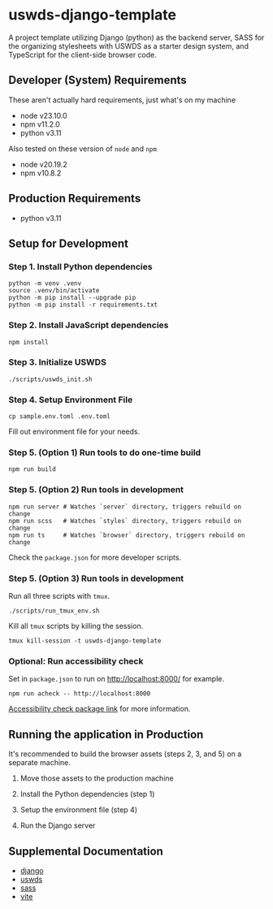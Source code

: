 # uswds-django-template

A project template utilizing Django (python) as the backend server, SASS for the organizing stylesheets with USWDS as a starter design system, and TypeScript for the client-side browser code.

## Developer (System) Requirements

These aren't actually hard requirements, just what's on my machine

- node v23.10.0
- npm v11.2.0
- python v3.11

Also tested on these version of `node` and `npm`

- node v20.19.2
- npm v10.8.2

## Production Requirements

- python v3.11

## Setup for Development

### Step 1. Install Python dependencies

```shell
python -m venv .venv
source .venv/bin/activate
python -m pip install --upgrade pip
python -m pip install -r requirements.txt
```

### Step 2. Install JavaScript dependencies

```shell
npm install
```

### Step 3. Initialize USWDS

```shell
./scripts/uswds_init.sh
```

### Step 4. Setup Environment File

```shell
cp sample.env.toml .env.toml
```

Fill out environment file for your needs.

### Step 5. (Option 1) Run tools to do one-time build

```shell
npm run build
```

### Step 5. (Option 2) Run tools in development

```shell
npm run server # Watches `server` directory, triggers rebuild on change
npm run scss   # Watches `styles` directory, triggers rebuild on change
npm run ts     # Watches `browser` directory, triggers rebuild on change
```

Check the `package.json` for more developer scripts.

### Step 5. (Option 3) Run tools in development

Run all three scripts with `tmux`.

```shell
./scripts/run_tmux_env.sh
```

Kill all `tmux` scripts by killing the session.

```shell
tmux kill-session -t uswds-django-template
```

### Optional: Run accessibility check

Set in `package.json` to run on <http://localhost:8000/> for example.

```shell
npm run acheck -- http://localhost:8000
```

[Accessibility check package link](https://www.npmjs.com/package/accessibility-checker#Configuration) for more information.

## Running the application in Production

It's recommended to build the browser assets (steps 2, 3, and 5) on a separate machine.

1. Move those assets to the production machine

1. Install the Python dependencies (step 1)

1. Setup the environment file (step 4)

1. Run the Django server

## Supplemental Documentation

- [django](https://www.djangoproject.com/)
- [uswds](https://designsystem.digital.gov/)
- [sass](https://sass-lang.com/)
- [vite](https://vite.dev/)

